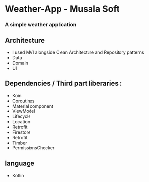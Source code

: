 # Weather-App - Musala Soft

### A simple weather application

## Architecture 
- I used MVI alongside Clean Architecture and Repository patterns
- Data
- Domain
- UI

## Dependencies / Third part liberaries :
- Koin
- Coroutines
- Material component
- ViewModel
- Lifecycle
- Location
- Retrofit
- Firestore
- Retrofit
- Timber
- PermissionsChecker

## language
- Kotlin
